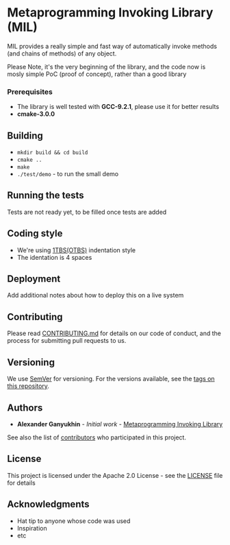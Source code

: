 # Metaprogramming Invoking Library (MIL)

MIL provides a really simple and fast way of automatically invoke methods (and chains of methods) of any object.

Please Note, it's the very beginning of the library, and the code now is mosly simple PoC (proof of concept), rather than a good library

### Prerequisites

* The library is well tested with **GCC-9.2.1**, please use it for better results
* **cmake-3.0.0**

## Building

* `mkdir build && cd build`
* `cmake ..`
* `make`
* `./test/demo` - to run the small demo

## Running the tests

Tests are not ready yet, to be filled once tests are added

## Coding style

* We're using [1TBS(OTBS)](https://en.wikipedia.org/wiki/Indentation_style#Variant:_1TBS_(OTBS)) indentation style
* The identation is 4 spaces

## Deployment

Add additional notes about how to deploy this on a live system

## Contributing

Please read [CONTRIBUTING.md](CONTRIBUTING.md) for details on our code of conduct, and the process for submitting pull requests to us.

## Versioning

We use [SemVer](http://semver.org/) for versioning. For the versions available, see the [tags on this repository](https://github.com/mera-company/cpp-serialization-library/tags).

## Authors

* **Alexander Ganyukhin** - *Initial work* - [Metaprogramming Invoking Library](https://github.com/mera-company/cpp-serialization-library)

See also the list of [contributors](https://github.com/mera-company/cpp-serialization-library/graphs/contributors) who participated in this project.

## License

This project is licensed under the Apache 2.0 License - see the [LICENSE](LICENSE) file for details

## Acknowledgments

* Hat tip to anyone whose code was used
* Inspiration
* etc
